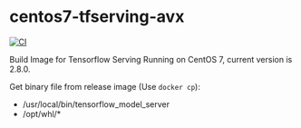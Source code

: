 # centos7-tfserving-avx

[![CI](https://github.com/pachira-open-source/centos7-tfserving-avx/actions/workflows/main.yml/badge.svg)](https://github.com/pachira-open-source/centos7-tfserving-avx/actions/workflows/main.yml)

Build Image for Tensorflow Serving Running on CentOS 7, current version is 2.8.0.

Get binary file from release image (Use `docker cp`):

- /usr/local/bin/tensorflow_model_server
- /opt/whl/*
